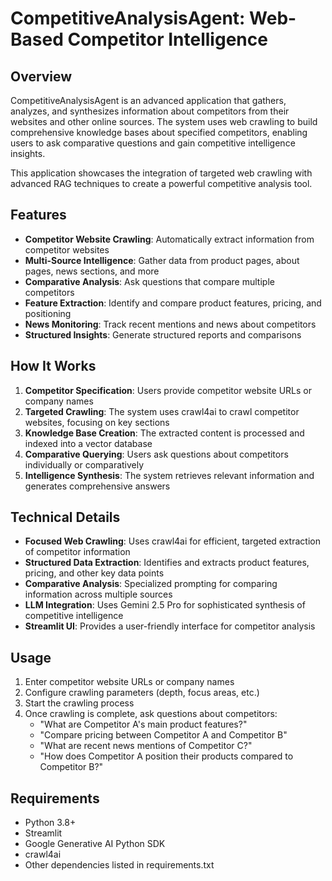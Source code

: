 # CompetitiveAnalysisAgent: Web-Based Competitor Intelligence

## Overview

CompetitiveAnalysisAgent is an advanced application that gathers, analyzes, and synthesizes information about competitors from their websites and other online sources. The system uses web crawling to build comprehensive knowledge bases about specified competitors, enabling users to ask comparative questions and gain competitive intelligence insights.

This application showcases the integration of targeted web crawling with advanced RAG techniques to create a powerful competitive analysis tool.

## Features

- **Competitor Website Crawling**: Automatically extract information from competitor websites
- **Multi-Source Intelligence**: Gather data from product pages, about pages, news sections, and more
- **Comparative Analysis**: Ask questions that compare multiple competitors
- **Feature Extraction**: Identify and compare product features, pricing, and positioning
- **News Monitoring**: Track recent mentions and news about competitors
- **Structured Insights**: Generate structured reports and comparisons

## How It Works

1. **Competitor Specification**: Users provide competitor website URLs or company names
2. **Targeted Crawling**: The system uses crawl4ai to crawl competitor websites, focusing on key sections
3. **Knowledge Base Creation**: The extracted content is processed and indexed into a vector database
4. **Comparative Querying**: Users ask questions about competitors individually or comparatively
5. **Intelligence Synthesis**: The system retrieves relevant information and generates comprehensive answers

## Technical Details

- **Focused Web Crawling**: Uses crawl4ai for efficient, targeted extraction of competitor information
- **Structured Data Extraction**: Identifies and extracts product features, pricing, and other key data points
- **Comparative Analysis**: Specialized prompting for comparing information across multiple sources
- **LLM Integration**: Uses Gemini 2.5 Pro for sophisticated synthesis of competitive intelligence
- **Streamlit UI**: Provides a user-friendly interface for competitor analysis

## Usage

1. Enter competitor website URLs or company names
2. Configure crawling parameters (depth, focus areas, etc.)
3. Start the crawling process
4. Once crawling is complete, ask questions about competitors:
   - "What are Competitor A's main product features?"
   - "Compare pricing between Competitor A and Competitor B"
   - "What are recent news mentions of Competitor C?"
   - "How does Competitor A position their products compared to Competitor B?"

## Requirements

- Python 3.8+
- Streamlit
- Google Generative AI Python SDK
- crawl4ai
- Other dependencies listed in requirements.txt
